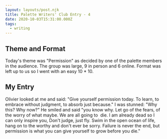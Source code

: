```yaml
---
layout: layouts/post.njk
title: Palette Writers' Club Entry - 4
date: 2020-10-03T15:31:00.000Z
tags:
  - writing
---
```

## Theme and Format
Today's theme was "Permission" as decided by one of the palette members in the audience. The group was large, 9 in person and 6 online. Format was left up to us so I went with an easy 10 * 10.

## My Entry
Olivier looked at me and said: "Give yourself permission today. 
To learn, to embrace without judgment, to absorb just because." 
I was stunned: "Why this? Why now?" He smiled and 
said "you know why. Let go of the fears, of 
the worry of what maybe. We are all going to 
die. I am already dead so I can only inspire 
you, Don't judge, just fly. Swim in the open ocean 
of life, hang on to the worthy and don't ever 
be sorry. Failure is never the end, but permission is 
what you can give yourself to grow before you die."